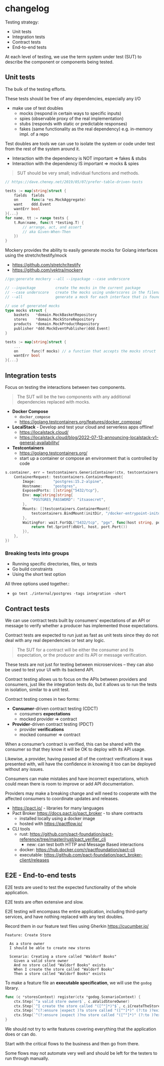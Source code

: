 # changelog

Testing strategy:
- Unit tests
- Integration tests
- Contract tests
- End-to-end tests

At each level of testing, we use the term system under test (SUT) to describe the component or components being tested.

## Unit tests

The bulk of the testing efforts.

These tests should be free of any dependencies, especially any I/O
- make use of test doubles
  - mocks (respond in certain ways to specific inputs)
  - spies (observable proxy of the real implementation)
  - stubs (responds with static or predictable responses)
  - fakes (same functionality as the real dependency) e.g. in-memory impl. of a repo

Test doubles are tools we can use to isolate the system or code under test from the rest of the system around it.

- Interaction with the dependency is NOT important => fakes & stubs
- Interaction with the dependency IS important => mocks & spies

> SUT should be very small; individual functions and methods.

```go
// https://dave.cheney.net/2019/05/07/prefer-table-driven-tests

tests := map[string]struct {
	fields  fields
	on      func(a *es.MockAggregate)
	want    ddd.Event
	wantErr bool
}{...}
for name, tt := range tests {
    t.Run(name, func(t *testing.T) {
        // arrange, act, and assert
        // aka Given-When-Then
    })
}
```

Mockery provides the ability to easily generate mocks for Golang interfaces using the stretchr/testify/mock
- https://github.com/stretchr/testify
- https://github.com/vektra/mockery

```go
//go:generate mockery --all --inpackage --case underscore

// --inpackage         create the mocks in the current package
// --case underscore   create the mocks using underscores in the filename
// --all               generate a mock for each interface that is found in dir and sub-dirs

// use of generated mocks
type mocks struct {
    baskets   *domain.MockBasketRepository
    stores    *domain.MockStoreRepository
    products  *domain.MockProductRepository
    publisher *ddd.MockEventPublisher[ddd.Event]
}

tests := map[string]struct {
    ...
    on      func(f mocks) // a function that accepts the mocks struct
    wantErr bool
}{...}

```

## Integration tests

Focus on testing the interactions between two components.

> The SUT will be the two components with any additional dependencies replaced with mocks.

- **Docker Compose**
  - `docker_compose`
  - https://golang.testcontainers.org/features/docker_compose/
- **LocalStack** - Develop and test your cloud and serverless apps offline!
  - https://localstack.cloud/
  - https://localstack.cloud/blog/2022-07-13-announcing-localstack-v1-general-availability/
- **Testcontainers**
  - https://golang.testcontainers.org/
  - start up a container or compose an environment that is controlled by code

```go
s.container, err = testcontainers.GenericContainer(ctx, testcontainers.GenericContainerRequest{
    ContainerRequest: testcontainers.ContainerRequest{
        Image:        "postgres:15.2-alpine",
        Hostname:     "postgres",
        ExposedPorts: []string{"5432/tcp"},
        Env: map[string]string{
            "POSTGRES_PASSWORD": "itsasecret",
        },
        Mounts: []testcontainers.ContainerMount{
            testcontainers.BindMount(initDir, "/docker-entrypoint-initdb.d"),
        },
        WaitingFor: wait.ForSQL("5432/tcp", "pgx", func(host string, port nat.Port) string {
            return fmt.Sprintf(dbUrl, host, port.Port())
        }),
    },
})
```

### Breaking tests into groups

- Running specific directories, files, or tests
- Go build constraints
- Using the short test option

All three options used together.:
- `go test ./internal/postgres -tags integration -short`

## Contract tests

We can use contract tests built by consumers’ expectations of an API or message
to verify whether a producer has implemented those expectations.

Contract tests are expected to run just as fast as unit tests since they do not deal with any real dependencies or test any logic.

> The SUT for a contract will be either the consumer and its expectation,
> or the producer and its API or message verification.

These tests are not just for testing between microservices – they can also be used to test your UI with its
backend API.

Contract testing allows us to focus on the APIs between providers and consumers, just like the integration tests do,
but it allows us to run the tests in isolation, similar to a unit test.

Contract testing comes in two forms:
- **Consumer**-driven contract testing (CDCT)
  - consumers **expectations**
  - mocked provider => contract
- **Provider**-driven contract testing (PDCT)
  - provider **verifications**
  - mocked consumer => contract


When a consumer’s contract is verified,
this can be shared with the consumer so that they know it will be OK to deploy with its API usage.

Likewise, a provider, having passed all of the contract verifications it was presented with,
will have the confidence in knowing it too can be deployed without any issues.

Consumers can make mistakes and have incorrect expectations, which could mean there is room to improve or add API documentation.

Providers may make a breaking change and will need to cooperate with the affected consumers to coordinate updates and releases.

- https://pact.io/ - libraries for many languages
- Pact Broker https://docs.pact.io/pact_broker - to share contracts
  - installed locally using a docker image
  - hosted with https://pactflow.io/
- CLI tools
  - rust: https://github.com/pact-foundation/pact-reference/tree/master/rust/pact_verifier_cli
    - new: can test both HTTP and Message Based interactions
  - docker: https://hub.docker.com/r/pactfoundation/pact-cli
  - executable: https://github.com/pact-foundation/pact_broker-client/releases


## E2E - End-to-end tests

E2E tests are used to test the expected functionality of the whole application.

E2E tests are often extensive and slow.

E2E testing will encompass the entire application,
including third-party services,
and have nothing replaced with any test doubles.

Record them in our feature test files using Gherkin https://cucumber.io/

```feature
Feature: Create Store

  As a store owner
  I should be able to create new stores

  Scenario: Creating a store called "Waldorf Books"
    Given a valid store owner
    And no store called "Waldorf Books" exists
    When I create the store called "Waldorf Books"
    Then a store called "Waldorf Books" exists
```

To make a feature file an **executable specification**, we will use the `godog` library.

```go
func (c *storesContext) register(ctx *godog.ScenarioContext) {
	ctx.Step(`^a valid store owner$`, c.aValidStoreOwner)
	ctx.Step(`^I create the store called "([^"]*)"$`, c.iCreateTheStoreCalled)
	ctx.Step(`^(?:ensure |expect )?a store called "([^"]*)" (?:to )?exists?$`, c.expectAStoreCalledToExist)
	ctx.Step(`^(?:ensure |expect )?no store called "([^"]*)" (?:to )?exists?$`, c.expectNoStoreCalledToExist)
}
```

We should not try to write features covering everything that the application does or can do.

Start with the critical flows to the business and then go from there.

Some flows may not automate very well and should be left for the testers to run through manually.
